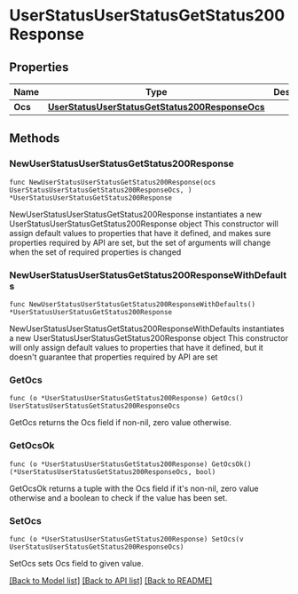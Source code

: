 # UserStatusUserStatusGetStatus200Response

## Properties

Name | Type | Description | Notes
------------ | ------------- | ------------- | -------------
**Ocs** | [**UserStatusUserStatusGetStatus200ResponseOcs**](UserStatusUserStatusGetStatus200ResponseOcs.md) |  | 

## Methods

### NewUserStatusUserStatusGetStatus200Response

`func NewUserStatusUserStatusGetStatus200Response(ocs UserStatusUserStatusGetStatus200ResponseOcs, ) *UserStatusUserStatusGetStatus200Response`

NewUserStatusUserStatusGetStatus200Response instantiates a new UserStatusUserStatusGetStatus200Response object
This constructor will assign default values to properties that have it defined,
and makes sure properties required by API are set, but the set of arguments
will change when the set of required properties is changed

### NewUserStatusUserStatusGetStatus200ResponseWithDefaults

`func NewUserStatusUserStatusGetStatus200ResponseWithDefaults() *UserStatusUserStatusGetStatus200Response`

NewUserStatusUserStatusGetStatus200ResponseWithDefaults instantiates a new UserStatusUserStatusGetStatus200Response object
This constructor will only assign default values to properties that have it defined,
but it doesn't guarantee that properties required by API are set

### GetOcs

`func (o *UserStatusUserStatusGetStatus200Response) GetOcs() UserStatusUserStatusGetStatus200ResponseOcs`

GetOcs returns the Ocs field if non-nil, zero value otherwise.

### GetOcsOk

`func (o *UserStatusUserStatusGetStatus200Response) GetOcsOk() (*UserStatusUserStatusGetStatus200ResponseOcs, bool)`

GetOcsOk returns a tuple with the Ocs field if it's non-nil, zero value otherwise
and a boolean to check if the value has been set.

### SetOcs

`func (o *UserStatusUserStatusGetStatus200Response) SetOcs(v UserStatusUserStatusGetStatus200ResponseOcs)`

SetOcs sets Ocs field to given value.



[[Back to Model list]](../README.md#documentation-for-models) [[Back to API list]](../README.md#documentation-for-api-endpoints) [[Back to README]](../README.md)


